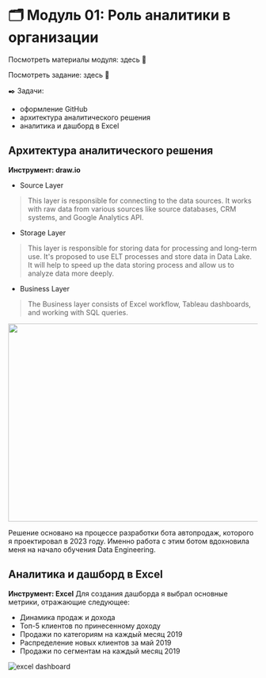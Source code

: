 # 🗂️ Модуль 01: Роль аналитики в организации
Посмотреть материалы модуля: здесь 📑

Посмотреть задание: здесь 👀

✒️ Задачи:

+ оформление GitHub
+ архитектура аналитического решения
+ аналитика и дашборд в Excel

## Архитектура аналитического решения

**Инструмент: draw.io**

+ Source Layer

> This layer is responsible for connecting to the data sources. It works with raw data from various sources like source databases, CRM systems, and Google Analytics API.

 + Storage Layer

> This layer is responsible for storing data for processing and long-term use. It's proposed to use ELT processes and store data in Data Lake. It will help to speed up the data storing process and allow us to analyze data more deeply.

+ Business Layer

> The Business layer consists of Excel workflow, Tableau dashboards, and working with SQL queries.

<div style="text-align:center;">
    <img src="https://raw.githubusercontent.com/FtrDtEngnr/DataLearn/main/module1/ArchitectureOfSolution.png" width="600" height="400" style="margin: auto;">
</div>


Решение основано на процессе разработки бота автопродаж, которого я проектировал в 2023 году. Именно работа с этим ботом вдохновила меня на начало обучения Data Engineering. 


## Аналитика и дашборд в Excel
**Инструмент: Excel**
Для создания дашборда я выбрал основные метрики, отражающие следующее:
+ Динамика продаж и дохода
+ Топ-5 клиентов по принесенному доходу
+ Продажи по категориям на каждый месяц 2019
+ Распределение новых клиентов за май 2019
+ Продажи по сегментам на каждый месяц 2019

![excel dashboard](https://github.com/FtrDtEngnr/DataLearn/blob/main/module1/excel_dashboard.png)
